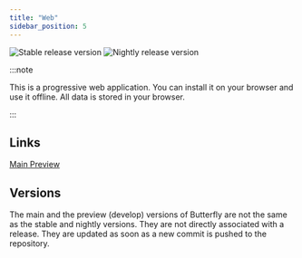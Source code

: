 ```yaml
---
title: "Web"
sidebar_position: 5
---
```


![Stable release version](https://img.shields.io/badge/dynamic/yaml?color=c4840d&label=Stable&query=%24.version&url=https%3A%2F%2Fraw.githubusercontent.com%2FLinwoodCloud%2Fbutterfly%2Fstable%2Fapp%2Fpubspec.yaml&style=for-the-badge)
![Nightly release version](https://img.shields.io/badge/dynamic/yaml?color=f7d28c&label=Nightly&query=%24.version&url=https%3A%2F%2Fraw.githubusercontent.com%2FLinwoodCloud%2Fbutterfly%2Fnightly%2Fapp%2Fpubspec.yaml&style=for-the-badge)

:::note

This is a progressive web application. You can install it on your browser and use it offline.
All data is stored in your browser.

:::


## Links

<div className="row margin-bottom--lg padding--sm">
<a className="button button--outline button--info button--lg margin--sm" href="https://butterfly.linwood.dev">
  Main
</a>
<a className="button button--outline button--danger button--lg margin--sm" href="https://preview.butterfly.linwood.dev">
  Preview
</a>
</div>

## Versions

The main and the preview (develop) versions of Butterfly are not the same as the stable and nightly versions.
They are not directly associated with a release. They are updated as soon as a new commit is pushed to the repository.
